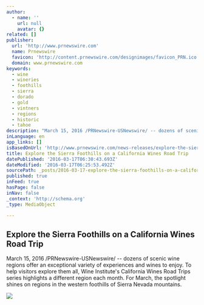 ```yaml
---
author:
  - name: ''
    url: null
    avatar: {}
related: []
publisher:
  url: 'http://www.prnewswire.com'
  name: Prnewswire
  favicon: 'http://content.prnewswire.com/designimages/favicon_PRN.ico'
  domain: www.prnewswire.com
keywords:
  - wine
  - wineries
  - foothills
  - sierra
  - dorado
  - gold
  - vintners
  - regions
  - historic
  - tahoe
description: "March 15, 2016 /PRNewswire-USNewswire/ -- dozens of scenic wine regions offer an exceptional variety of experiences and wines to enjoy. To help visitors explore them all, Wine Institute's California Wines Road Trips series highlights a different region each month. For March, the spotlight shines on regions in the western foothills of Sierra Nevada mountains."
inLanguage: en
app_links: []
isBasedOnUrl: 'http://www.prnewswire.com/news-releases/explore-the-sierra-foothills-on-a-california-wines-road-trip-300235835.html'
title: Explore the Sierra Foothills on a California Wines Road Trip
datePublished: '2016-03-17T06:30:43.693Z'
dateModified: '2016-03-17T06:25:53.492Z'
sourcePath: _posts/2016-03-17-explore-the-sierra-foothills-on-a-california-wines-road-trip.md
published: true
inFeed: true
hasPage: false
inNav: false
_context: 'http://schema.org'
_type: MediaObject

---
```

<article style=""><h1>Explore the Sierra Foothills on a California Wines Road Trip</h1><p>March 15, 2016 /PRNewswire-USNewswire/ -- dozens of scenic wine regions offer an exceptional variety of experiences and wines to enjoy. To help visitors explore them all, Wine Institute's California Wines Road Trips series highlights a different region each month. For March, the spotlight shines on regions in the western foothills of Sierra Nevada mountains.</p><img src="https://photos.prnewswire.com/prnvar/20160314/344137" /></article>